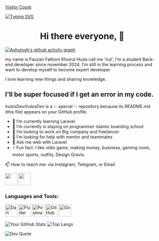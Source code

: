 [Visitor Count](https://visitor-badge.laobi.icu/badge?page_id=IrulesDev.IrulesDev)

[![Typing SVG](https://readme-typing-svg.herokuapp.com?font=Fira+Code&pause=100&color=F70000&width=435&lines=Back-end+Developer;Laravel+Developer;Junior+Developer)](https://git.io/typing-svg)

<h1 align="center">Hi there everyone, 👋</h1>

[![Ashutosh's github activity graph](https://github-readme-activity-graph.vercel.app/graph?username=IrulesDev&theme=github-compact)](https://github.com/ashutosh00710/github-readme-activity-graph)

  my name is Fauzan Fathoni Khoirul Huda call me 'irul',
  I'm a student Back-end developer since november 2024, I'm still in the learning process and want to develop myself to become expert developer 

I love learning new things and sharing knowledge. 

I'll be super focused if I get an error in my code.
-
*IrulesDev/IrulesDev* is a ✨ special ✨ repository because its README.md (this file) appears on your GitHub profile.

- 🌱 I’m currently learning Laravel
- 🔭 I’m currently is staying on programmer islamic boarding school
- 👯 I’m looking to work on Big company and freelancer
- 🤔 I’m looking for help with mentor and teammates
- 💬 Ask me web with Laravel
- ⚡ Fun fact: I like vidio game, making money, business, gaming room, motor sports, outfits, Design Gravis.

📫 How to reach me: via Instagram, Telegram, or Email

<a href="https://instagram.com/_f.thoni"><img src="https://cdn.jsdelivr.net/npm/simple-icons/icons/instagram.svg" width="40" height="40"></a>
<a href="https://telegram.com/Fthonyy"><img src="https://cdn.jsdelivr.net/npm/simple-icons/icons/telegram.svg" width="40" height="40"></a>


### Languages and Tools:

<p align="left">
  <img src="https://cdn.jsdelivr.net/gh/devicons/devicon/icons/php/php-original.svg" alt="Dart" width="40" height="40"/>
  <img src="https://cdn.jsdelivr.net/gh/devicons/devicon/icons/laravel/laravel-original.svg" alt="Flutter" width="40" height="40"/>
  <img src="https://cdn.jsdelivr.net/gh/devicons/devicon/icons/postman/postman-original.svg" alt="Postman" width="40" height="40"/>
  <img src="https://cdn.jsdelivr.net/gh/devicons/devicon/icons/github/github-original.svg" alt="GitHub" width="40" height="40"/>
  <img src="https://cdn.jsdelivr.net/gh/devicons/devicon/icons/github/go-original.svg" alt="Go" width="40" height="40"/>
</p>


![Your GitHub Stats](https://github-readme-stats.vercel.app/api?username=IrulesDev&show_icons=true&theme=light)
![Top Langs](https://github-readme-stats.vercel.app/api/top-langs/?username=IrulesDev&layout=compact&theme=light)


![Dev Quote](https://quotes-github-readme.vercel.app/api?type=horizontal&theme=radical)
